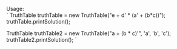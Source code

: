 Usage:  
`
TruthTable truthTable = new TruthTable("e + d' * (a' + (b*c))");  
truthTable.printSolution();

TruthTable truthTable2 = new TruthTable("a + (b * c)'", 'a', 'b', 'c');
truthTable2.printSolution();
`